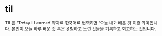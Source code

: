 # til
TIL은 'Today I Learned'약자로 한국어로 번역하면 '오늘 내가 배운 것'이란 의미입니다. 본인이 오늘 하루 배운 것 혹은 경험하고 느낀 것들을 기록하고 회고하는 것입니다.
